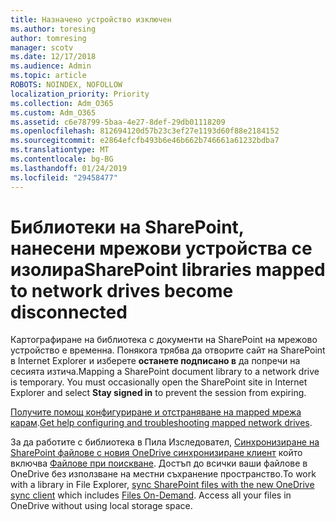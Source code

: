 ```yaml
---
title: Назначено устройство изключен
ms.author: toresing
author: tomresing
manager: scotv
ms.date: 12/17/2018
ms.audience: Admin
ms.topic: article
ROBOTS: NOINDEX, NOFOLLOW
localization_priority: Priority
ms.collection: Adm_O365
ms.custom: Adm_O365
ms.assetid: c6e78799-5baa-4e27-8def-29db01118209
ms.openlocfilehash: 812694120d57b23c3ef27e1193d60f88e2184152
ms.sourcegitcommit: e2864efcfb493b6e46b662b746661a61232bdba7
ms.translationtype: MT
ms.contentlocale: bg-BG
ms.lasthandoff: 01/24/2019
ms.locfileid: "29458477"
---
```

# <a name="sharepoint-libraries-mapped-to-network-drives-become-disconnected"></a><span data-ttu-id="8f4cc-102">Библиотеки на SharePoint, нанесени мрежови устройства се изолира</span><span class="sxs-lookup"><span data-stu-id="8f4cc-102">SharePoint libraries mapped to network drives become disconnected</span></span>

<span data-ttu-id="8f4cc-p101">Картографиране на библиотека с документи на SharePoint на мрежово устройство е временна. Понякога трябва да отворите сайт на SharePoint в Internet Explorer и изберете **останете подписано в** да попречи на сесията изтича.</span><span class="sxs-lookup"><span data-stu-id="8f4cc-p101">Mapping a SharePoint document library to a network drive is temporary. You must occasionally open the SharePoint site in Internet Explorer and select **Stay signed in** to prevent the session from expiring.</span></span> 
  
<span data-ttu-id="8f4cc-105">[Получите помощ конфигуриране и отстраняване на mapped мрежа карам](https://support.office.com/article/ef399c67-4578-4c3a-adbe-0b489084eabe.aspx).</span><span class="sxs-lookup"><span data-stu-id="8f4cc-105">[Get help configuring and troubleshooting mapped network drives](https://support.office.com/article/ef399c67-4578-4c3a-adbe-0b489084eabe.aspx).</span></span>
  
<span data-ttu-id="8f4cc-p102">За да работите с библиотека в Пила Изследовател, [Синхронизиране на SharePoint файлове с новия OneDrive синхронизиране клиент](https://support.office.com/article/6de9ede8-5b6e-4503-80b2-6190f3354a88.aspx) който включва [Файлове при поискване](https://support.office.com/article/0e6860d3-d9f3-4971-b321-7092438fb38e.aspx). Достъп до всички ваши файлове в OneDrive без използване на местни съхранение пространство.</span><span class="sxs-lookup"><span data-stu-id="8f4cc-p102">To work with a library in File Explorer, [sync SharePoint files with the new OneDrive sync client](https://support.office.com/article/6de9ede8-5b6e-4503-80b2-6190f3354a88.aspx) which includes [Files On-Demand](https://support.office.com/article/0e6860d3-d9f3-4971-b321-7092438fb38e.aspx). Access all your files in OneDrive without using local storage space.</span></span>
  

